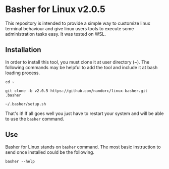 # Basher for Linux v2.0.5

This repository is intended to provide a simple way to customize linux terminal behaviour and give linux users tools to execute some administration tasks easy. It was tested on WSL.

## Installation

In order to install this tool, you must clone it at user directory (~). The following commands may be helpful to add the tool and include it at bash loading process.

```
cd ~

git clone -b v2.0.5 https://github.com/nandorc/linux-basher.git .basher

~/.basher/setup.sh
```

That's it! If all goes well you just have to restart your system and will be able to use the `basher` command.

## Use

Basher for Linux stands on `basher` command. The most basic instruction to send once installed could be the following.

```
basher --help
```
